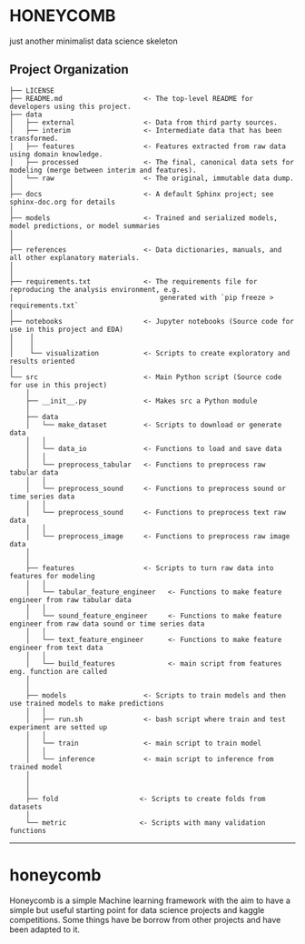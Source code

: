 HONEYCOMB
==============================

just another minimalist data science skeleton

Project Organization
------------

    ├── LICENSE
    ├── README.md                    <- The top-level README for developers using this project.
    ├── data
    │   ├── external                 <- Data from third party sources.
    │   ├── interim                  <- Intermediate data that has been transformed.
    │   ├── features                 <- Features extracted from raw data using domain knowledge.
    │   ├── processed                <- The final, canonical data sets for modeling (merge between interim and features).
    │   └── raw                      <- The original, immutable data dump.
    │
    ├── docs                         <- A default Sphinx project; see sphinx-doc.org for details
    │
    ├── models                       <- Trained and serialized models, model predictions, or model summaries
    │
    │
    ├── references                   <- Data dictionaries, manuals, and all other explanatory materials.
    │
    │
    ├── requirements.txt             <- The requirements file for reproducing the analysis environment, e.g.
    │                                    generated with `pip freeze > requirements.txt`
    │ 
    ├── notebooks                    <- Jupyter notebooks (Source code for use in this project and EDA)
    │    │
    │    │
    │    └── visualization           <- Scripts to create exploratory and results oriented
    │
    └── src                          <- Main Python script (Source code for use in this project)
        │
        ├── __init__.py              <- Makes src a Python module
        │
        ├── data                     
        │   └── make_dataset         <- Scripts to download or generate data
        │   │         
        │   └── data_io              <- Functions to load and save data
        │   │         
        │   └── preprocess_tabular   <- Functions to preprocess raw tabular data
        │   │         
        │   └── preprocess_sound     <- Functions to preprocess sound or time series data
        │   │         
        │   └── preprocess_sound     <- Functions to preprocess text raw data
        │   │      
        │   └── preprocess_image     <- Functions to preprocess raw image data
        │
        │
        ├── features                 <- Scripts to turn raw data into features for modeling
        │   │         
        │   └── tabular_feature_engineer   <- Functions to make feature engineer from raw tabular data
        │   │         
        │   └── sound_feature_engineer     <- Functions to make feature engineer from raw data sound or time series data
        │   │         
        │   └── text_feature_engineer      <- Functions to make feature engineer from text data 
        │   │      
        │   └── build_features             <- main script from features eng. function are called 
        │
        │
        ├── models                   <- Scripts to train models and then use trained models to make predictions
        │   │                                               
        │   ├── run.sh               <- bash script where train and test experiment are setted up
        │   │ 
        │   └── train                <- main script to train model
        │   │ 
        │   └── inference            <- main script to inference from trained model   
        │   
        │   
        │   
        ├── fold                    <- Scripts to create folds from datasets 
        │   
        └── metric                  <- Scripts with many validation functions  

--------


# honeycomb

Honeycomb is a simple Machine learning framework with the aim to have a simple but useful starting point for data science projects and kaggle competitions. Some things have be borrow from other projects and have been adapted to it.
